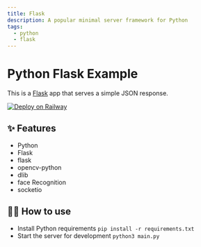 ```yaml
---
title: Flask
description: A popular minimal server framework for Python
tags:
  - python
  - flask
---
```


# Python Flask Example

This is a [Flask](https://flask.palletsprojects.com/en/1.1.x/) app that serves a simple JSON response.

[![Deploy on Railway](https://railway.app/button.svg)](https://railway.app/new/template/zUcpux)

## ✨ Features

- Python
- Flask
- flask
- opencv-python
- dlib
- face Recognition
- socketio

## 💁‍♀️ How to use

- Install Python requirements `pip install -r requirements.txt`
- Start the server for development `python3 main.py`
